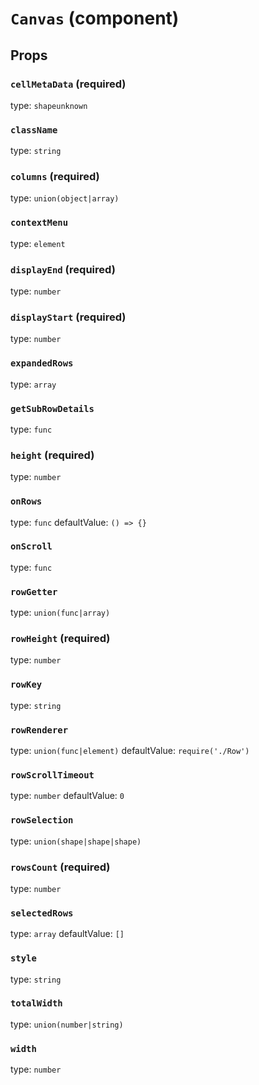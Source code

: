`Canvas` (component)
====================



Props
-----

### `cellMetaData` (required)

type: `shapeunknown`


### `className`

type: `string`


### `columns` (required)

type: `union(object|array)`


### `contextMenu`

type: `element`


### `displayEnd` (required)

type: `number`


### `displayStart` (required)

type: `number`


### `expandedRows`

type: `array`


### `getSubRowDetails`

type: `func`


### `height` (required)

type: `number`


### `onRows`

type: `func`
defaultValue: `() => {}`


### `onScroll`

type: `func`


### `rowGetter`

type: `union(func|array)`


### `rowHeight` (required)

type: `number`


### `rowKey`

type: `string`


### `rowRenderer`

type: `union(func|element)`
defaultValue: `require('./Row')`


### `rowScrollTimeout`

type: `number`
defaultValue: `0`


### `rowSelection`

type: `union(shape|shape|shape)`


### `rowsCount` (required)

type: `number`


### `selectedRows`

type: `array`
defaultValue: `[]`


### `style`

type: `string`


### `totalWidth`

type: `union(number|string)`


### `width`

type: `number`

